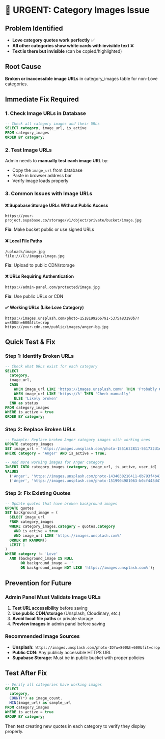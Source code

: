 # 🚨 URGENT: Category Images Issue

## Problem Identified
- **Love category quotes work perfectly** ✅
- **All other categories show white cards with invisible text** ❌
- **Text is there but invisible** (can be copied/highlighted)

## Root Cause
**Broken or inaccessible image URLs** in category_images table for non-Love categories.

## Immediate Fix Required

### 1. Check Image URLs in Database
```sql
-- Check all category images and their URLs
SELECT category, image_url, is_active 
FROM category_images 
ORDER BY category;
```

### 2. Test Image URLs
Admin needs to **manually test each image URL** by:
- Copy the `image_url` from database
- Paste in browser address bar
- Verify image loads properly

### 3. Common Issues with Image URLs

#### ❌ **Supabase Storage URLs Without Public Access**
```
https://your-project.supabase.co/storage/v1/object/private/bucket/image.jpg
```
**Fix**: Make bucket public or use signed URLs

#### ❌ **Local File Paths**
```
/uploads/image.jpg
file:///C:/images/image.jpg
```
**Fix**: Upload to public CDN/storage

#### ❌ **URLs Requiring Authentication**
```
https://admin-panel.com/protected/image.jpg
```
**Fix**: Use public URLs or CDN

#### ✅ **Working URLs (Like Love Category)**
```
https://images.unsplash.com/photo-1518199266791-5375a83190b7?w=800&h=600&fit=crop
https://your-cdn.com/public/images/anger-bg.jpg
```

## Quick Test & Fix

### Step 1: Identify Broken URLs
```sql
-- Check what URLs exist for each category
SELECT 
  category,
  image_url,
  CASE 
    WHEN image_url LIKE 'https://images.unsplash.com%' THEN 'Probably OK'
    WHEN image_url LIKE 'https://%' THEN 'Check manually'
    ELSE 'Likely broken'
  END as status
FROM category_images 
WHERE is_active = true
ORDER BY category;
```

### Step 2: Replace Broken URLs
```sql
-- Example: Replace broken Anger category images with working ones
UPDATE category_images 
SET image_url = 'https://images.unsplash.com/photo-1551632811-561732d1e306?w=800&h=600&fit=crop'
WHERE category = 'Anger' AND is_active = true;

-- Add more working images for Anger category
INSERT INTO category_images (category, image_url, is_active, user_id)
VALUES 
  ('Anger', 'https://images.unsplash.com/photo-1434030216411-0b793f4b4173?w=800&h=600&fit=crop', true, auth.uid()),
  ('Anger', 'https://images.unsplash.com/photo-1519904981063-b0cf448d479e?w=800&h=600&fit=crop', true, auth.uid());
```

### Step 3: Fix Existing Quotes
```sql
-- Update quotes that have broken background images
UPDATE quotes 
SET background_image = (
  SELECT image_url 
  FROM category_images 
  WHERE category_images.category = quotes.category 
    AND is_active = true 
    AND image_url LIKE 'https://images.unsplash.com%'
  ORDER BY RANDOM() 
  LIMIT 1
)
WHERE category != 'Love' 
  AND (background_image IS NULL 
       OR background_image = '' 
       OR background_image NOT LIKE 'https://images.unsplash.com%');
```

## Prevention for Future

### Admin Panel Must Validate Image URLs
1. **Test URL accessibility** before saving
2. **Use public CDN/storage** (Unsplash, Cloudinary, etc.)
3. **Avoid local file paths** or private storage
4. **Preview images** in admin panel before saving

### Recommended Image Sources
- **Unsplash**: `https://images.unsplash.com/photo-ID?w=800&h=600&fit=crop`
- **Public CDN**: Any publicly accessible HTTPS URL
- **Supabase Storage**: Must be in public bucket with proper policies

## Test After Fix
```sql
-- Verify all categories have working images
SELECT 
  category,
  COUNT(*) as image_count,
  MIN(image_url) as sample_url
FROM category_images 
WHERE is_active = true 
GROUP BY category;
```

Then test creating new quotes in each category to verify they display properly.